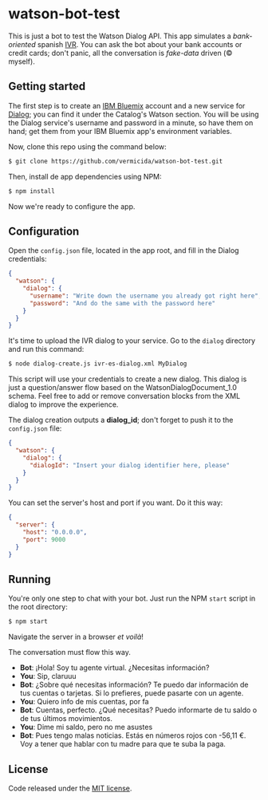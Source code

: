 
# watson-bot-test

This is just a bot to test the Watson Dialog API. This app simulates a _bank-oriented_ spanish [IVR](https://en.wikipedia.org/wiki/Interactive_voice_response). You can ask the bot about your bank accounts or credit cards; don't panic, all the conversation is _fake-data_ driven (© myself).

## Getting started

The first step is to create an [IBM Bluemix](https://console.ng.bluemix.net/) account and a new service for [Dialog](https://console.ng.bluemix.net/catalog/services/dialog/); you can find it under the Catalog's Watson section. You will be using the Dialog service's username and password in a minute, so have them on hand; get them from your IBM Bluemix app's environment variables.

Now, clone this repo using the command below:
```bash
$ git clone https://github.com/vermicida/watson-bot-test.git
```

Then, install de app dependencies using NPM:
```bash
$ npm install
```

Now we're ready to configure the app. 

## Configuration

Open the `config.json` file, located in the app root, and fill in the Dialog credentials: 
```json
{
  "watson": {
    "dialog": {
      "username": "Write down the username you already got right here",
      "password": "And do the same with the password here"
    }
  }
}
```

It's time to upload the IVR dialog to your service. Go to the `dialog` directory and run this command:
```bash
$ node dialog-create.js ivr-es-dialog.xml MyDialog
```

This script will use your credentials to create a new dialog. This dialog is just a question/answer flow based on the WatsonDialogDocument_1.0 schema. Feel free to add or remove conversation blocks from the XML dialog to improve the experience.

The dialog creation outputs a **dialog_id**; don't forget to push it to the `config.json` file:
```json
{
  "watson": {
    "dialog": {
      "dialogId": "Insert your dialog identifier here, please"
    }
  }
}
```

You can set the server's host and port if you want. Do it this way:
```json
{
  "server": {
    "host": "0.0.0.0",
    "port": 9000
  }
}
```

## Running

You're only one step to chat with your bot. Just run the NPM `start` script in the root directory:
```bash
$ npm start
```

Navigate the server in a browser _et voilà_!

The conversation must flow this way.
- **Bot**: ¡Hola! Soy tu agente virtual. ¿Necesitas información?
- **You**: Sip, claruuu
- **Bot**: ¿Sobre qué necesitas información? Te puedo dar información de tus cuentas o tarjetas. Si lo prefieres, puede pasarte con un agente.
- **You**: Quiero info de mis cuentas, por fa
- **Bot**: Cuentas, perfecto. ¿Qué necesitas? Puedo informarte de tu saldo o de tus últimos movimientos.
- **You**: Dime mi saldo, pero no me asustes
- **Bot**: Pues tengo malas noticias. Estás en números rojos con -56,11 €. Voy a tener que hablar con tu madre para que te suba la paga.

## License

Code released under the [MIT license](./LICENSE).
